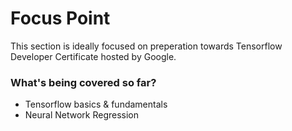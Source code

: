 # Focus Point
This section is ideally focused on preperation towards Tensorflow Developer Certificate hosted by Google.

### What's being covered so far?
* Tensorflow basics & fundamentals 
* Neural Network Regression 
